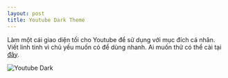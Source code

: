 ```yaml
---
layout: post
title: Youtube Dark Theme
---
```


Làm một cái giao diện tối cho Youtube để sử dụng với mục đích cá nhân. Viết linh tinh vì chủ yếu muốn có để dùng nhanh. Ai muốn thử có thể cài tại [đây](https://userstyles.org/styles/118770/youtube-dark-theater).

![Youtube Dark](https://s20.postimg.org/sl6cs2qst/118770_after.gif)